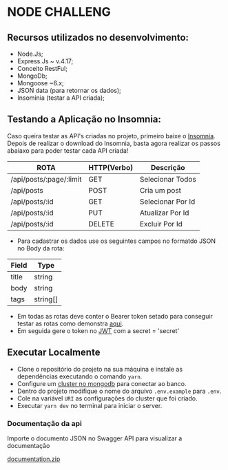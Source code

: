# NODE CHALLENG

## Recursos utilizados no desenvolvimento:

- Node.Js;
- Express.Js ~ v.4.17;
- Conceito RestFul;
- MongoDb;
- Mongoose ~6.x;
- JSON data (para retornar os dados);
- Insominia (testar a API criada);

## Testando a Aplicação no Insomnia:

Caso queira testar as API's criadas no projeto, primeiro baixe o [Insomnia](https://insomnia.rest/download).
Depois de realizar o download do Insomnia, basta agora realizar os passos abaiaxo para 
poder testar cada API criada!

  ROTA                    |     HTTP(Verbo)   |      Descrição        | 
------------------------- | ----------------- | --------------------- | 
/api/posts/:page/:limit   |       GET         | Selecionar Todos      | 
/api/posts                |       POST        | Cria um post          | 
/api/posts/:id            |       GET         | Selecionar Por Id     | 
/api/posts/:id            |       PUT         | Atualizar Por Id      |    
/api/posts/:id            |       DELETE      | Excluir Por Id        |

- Para cadastrar os dados use os seguintes campos no formatdo JSON no Body da rota:

| Field  | Type     |
| ------ | -------- |
| title  | string   |
| body   | string   |
| tags   | string[] |

- Em todas as rotas deve conter o Bearer token setado para conseguir testar as rotas como demonstra [aqui](https://docs.insomnia.rest/insomnia/authentication). 
- Em seguida gere o token no [JWT](https://jwt.io/) com a secret = 'secret'

## Executar Localmente

- Clone o repositório do projeto na sua máquina e instale as dependências executando o comando ``yarn``.
- Configure um [cluster no mongodb](https://www.mongodb.com/docs/atlas/tutorial/create-new-cluster/) para conectar ao banco.
- Dentro do projeto modifique o nome do arquivo ``.env.example`` para ``.env``.
- Cole na variável ``URI`` as configurações do cluster que foi criado.
- Executar ``yarn dev`` no terminal para iniciar o server.

### Documentação da api

Importe o documento JSON no Swagger API para visualizar a documentação

[documentation.zip](https://github.com/ysmello/nodecrud/files/8367844/documentation.zip)
